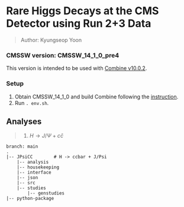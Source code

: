 <!-- README -->
# Rare Higgs Decays at the CMS Detector using Run 2+3 Data
> Author: Kyungseop Yoon

### CMSSW version: CMSSW_14_1_0_pre4

This version is intended to be used with [Combine v10.0.2](http://cms-analysis.github.io/HiggsAnalysis-CombinedLimit/latest/#combine-v10-recommended-version).

### Setup
1. Obtain CMSSW_14_1_0 and build Combine following the [instruction](http://cms-analysis.github.io/HiggsAnalysis-CombinedLimit/latest/#combine-v10-recommended-version).
2. Run `. env.sh`.

## Analyses
> 1. $H \rightarrow J/\Psi + c\bar{c}$

    branch: main
    .
    |-- JPsiCC        # H -> ccbar + J/Psi
        |-- analysis
        |-- housekeeping
        |-- interface
        |-- json
        |-- src
        |-- studies
            |-- genstudies
    |-- python-package